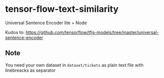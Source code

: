 # tensor-flow-text-similarity
Universal Sentence Encoder lite + Node

Kudos to: https://github.com/tensorflow/tfjs-models/tree/master/universal-sentence-encoder

## Note
You need your own dataset in `dataset/tickets` as plain text file with linebreacks as separator
